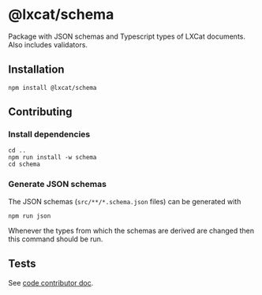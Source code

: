 <!--
SPDX-FileCopyrightText: LXCat developer team

SPDX-License-Identifier: Apache-2.0
-->

# @lxcat/schema

Package with JSON schemas and Typescript types of LXCat documents.
Also includes validators.

## Installation

```shell
npm install @lxcat/schema
```

## Contributing

### Install dependencies

```shell
cd ..
npm run install -w schema
cd schema
```

### Generate JSON schemas

The JSON schemas (`src/**/*.schema.json` files) can be generated with

```shell
npm run json
```

Whenever the types from which the schemas are derived are changed then this command should be run.

## Tests

See [code contributor doc](../docs/code-contributor#unit-tests).
